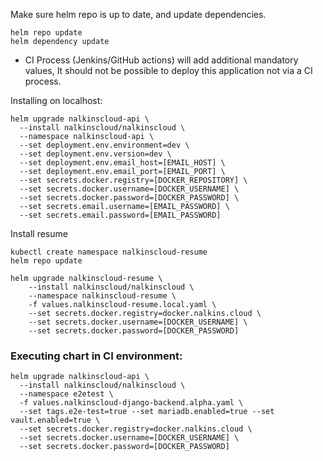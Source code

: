 
Make sure helm repo is up to date, and update dependencies.
```shell script
helm repo update
helm dependency update
```
* CI Process (Jenkins/GitHub actions) will add additional mandatory values,
    It should not be possible to deploy this application not via a CI process.

Installing on localhost:
```shell script
helm upgrade nalkinscloud-api \
  --install nalkinscloud/nalkinscloud \
  --namespace nalkinscloud-api \
  --set deployment.env.environment=dev \
  --set deployment.env.version=dev \
  --set deployment.env.email_host=[EMAIL_HOST] \
  --set deployment.env.email_port=[EMAIL_PORT] \
  --set secrets.docker.registry=[DOCKER_REPOSITORY] \
  --set secrets.docker.username=[DOCKER_USERNAME] \
  --set secrets.docker.password=[DOCKER_PASSWORD] \
  --set secrets.email.username=[EMAIL_PASSWORD] \
  --set secrets.email.password=[EMAIL_PASSWORD]
```

Install resume
```shell script
kubectl create namespace nalkinscloud-resume
helm repo update

helm upgrade nalkinscloud-resume \
    --install nalkinscloud/nalkinscloud \
    --namespace nalkinscloud-resume \
    -f values.nalkinscloud-resume.local.yaml \
    --set secrets.docker.registry=docker.nalkins.cloud \
    --set secrets.docker.username=[DOCKER_USERNAME] \
    --set secrets.docker.password=[DOCKER_PASSWORD]
```

### Executing chart in CI environment:
```shell script
helm upgrade nalkinscloud-api \
  --install nalkinscloud/nalkinscloud \
  --namespace e2etest \
  -f values.nalkinscloud-django-backend.alpha.yaml \
  --set tags.e2e-test=true --set mariadb.enabled=true --set vault.enabled=true \
  --set secrets.docker.registry=docker.nalkins.cloud \
  --set secrets.docker.username=[DOCKER_USERNAME] \
  --set secrets.docker.password=[DOCKER_PASSWORD]
```
